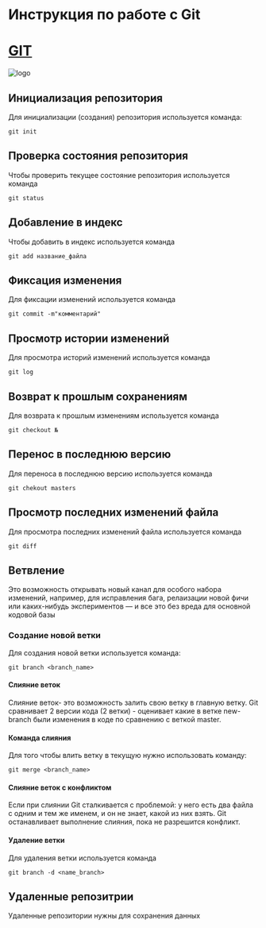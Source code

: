 # **Инструкция по работе с Git**

# [GIT](https://git-scm.com/)

![logo](Git.svg)

## Инициализация репозитория

Для инициализации (создания) репозитория используется команда:

    git init

## Проверка состояния репозитория

Чтобы проверить текущее состояние репозитория используется команда 

    git status

## Добавление в индекс

Чтобы добавить в индекс используется команда 

    git add название_файла

## Фиксация изменения

Для фиксации изменений используется команда

    git commit -m"комментарий"

## Просмотр истории изменений
Для просмотра историй изменений используется команда

    git log

## Возврат к прошлым сохранениям
Для возврата к прошлым изменениям используется команда

    git checkout №

## Перенос в последнюю версию
Для переноса в последнюю версию используется команда

    git chekout masters

 ##  Просмотр последних изменений файла
 Для просмотра последних изменений файла используется команда

    git diff

## Ветвление

Это возможность открывать новый канал для особого набора изменений, например, для исправления бага, релаизации новой фичи или каких-нибудь экспериментов — и все это без вреда для основной кодовой базы

### Создание новой ветки

Для создания новой ветки используется команда:

    git branch <branch_name>

#### Слияние веток

Слияние веток- это возможность залить свою ветку в главную ветку. Git сравнивает 2 версии кода (2 ветки) - оценивает какие в ветке new-branch были изменения в коде по сравнению с веткой master.


#### Команда слияния

Для того чтобы влить ветку в текущую нужно использовать команду:

    git merge <branch_name>
    
#### Слияние веток с конфликтом

Если при слиянии Git сталкивается с проблемой: у него есть два файла с одним и тем же именем, и он не знает, какой из них взять. Git останавливает выполнение слияния, пока не разрешится конфликт.

#### Удаление ветки

Для удаления ветки используется команда

    git branch -d <name_branch>

## Удаленные репозитрии

Удаленные репозитории нужны для сохранения данных
